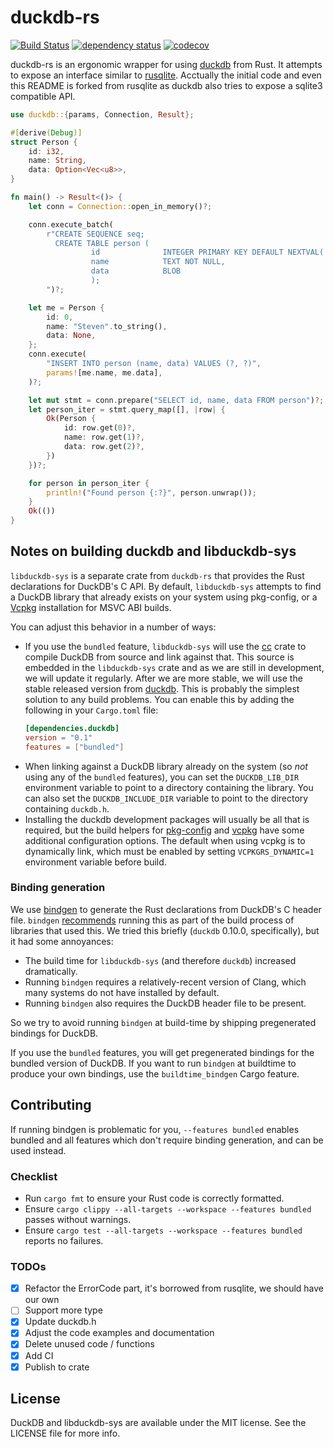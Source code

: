 # duckdb-rs

[![Build Status](https://github.com/wangfenjin/duckdb-rs/workflows/CI/badge.svg)](https://github.com/wangfenjin/duckdb-rs/actions)
[![dependency status](https://deps.rs/repo/github/wangfenjin/duckdb-rs/status.svg)](https://deps.rs/repo/github/wangfenjin/duckdb-rs)
[![codecov](https://codecov.io/gh/wangfenjin/duckdb-rs/branch/main/graph/badge.svg?token=0xV88q8KU0)](https://codecov.io/gh/wangfenjin/duckdb-rs)
<!-- [![Latest Version](https://img.shields.io/crates/v/duckdb.svg)](https://crates.io/crates/duckdb)
[![Docs](https://docs.rs/rusqlite/badge.svg)](https://docs.rs/rusqlite)) -->

duckdb-rs is an ergonomic wrapper for using [duckdb](https://github.com/duckdb/duckdb) from Rust. It attempts to expose
an interface similar to [rusqlite](https://github.com/rusqlite/rusqlite). Acctually the initial code and even this README is
forked from rusqlite as duckdb also tries to expose a sqlite3 compatible API.

```rust
use duckdb::{params, Connection, Result};

#[derive(Debug)]
struct Person {
    id: i32,
    name: String,
    data: Option<Vec<u8>>,
}

fn main() -> Result<()> {
    let conn = Connection::open_in_memory()?;

    conn.execute_batch(
        r"CREATE SEQUENCE seq;
          CREATE TABLE person (
                  id              INTEGER PRIMARY KEY DEFAULT NEXTVAL('seq'),
                  name            TEXT NOT NULL,
                  data            BLOB
                  );
        ")?;

    let me = Person {
        id: 0,
        name: "Steven".to_string(),
        data: None,
    };
    conn.execute(
        "INSERT INTO person (name, data) VALUES (?, ?)",
        params![me.name, me.data],
    )?;

    let mut stmt = conn.prepare("SELECT id, name, data FROM person")?;
    let person_iter = stmt.query_map([], |row| {
        Ok(Person {
            id: row.get(0)?,
            name: row.get(1)?,
            data: row.get(2)?,
        })
    })?;

    for person in person_iter {
        println!("Found person {:?}", person.unwrap());
    }
    Ok(())
}
```

## Notes on building duckdb and libduckdb-sys

`libduckdb-sys` is a separate crate from `duckdb-rs` that provides the Rust
declarations for DuckDB's C API. By default, `libduckdb-sys` attempts to find a DuckDB library that already exists on your system using pkg-config, or a
[Vcpkg](https://github.com/Microsoft/vcpkg) installation for MSVC ABI builds.

You can adjust this behavior in a number of ways:

* If you use the `bundled` feature, `libduckdb-sys` will use the
  [cc](https://crates.io/crates/cc) crate to compile DuckDB from source and
  link against that. This source is embedded in the `libduckdb-sys` crate and
  as we are still in development, we will update it regularly. After we are more stable,
  we will use the stable released version from [duckdb](https://github.com/duckdb/duckdb/releases).
  This is probably the simplest solution to any build problems. You can enable this by adding the following in your `Cargo.toml` file:
  ```toml
  [dependencies.duckdb]
  version = "0.1"
  features = ["bundled"]
  ```
* When linking against a DuckDB library already on the system (so *not* using any of the `bundled` features), you can set the `DUCKDB_LIB_DIR` environment variable to point to a directory containing the library. You can also set the `DUCKDB_INCLUDE_DIR` variable to point to the directory containing `duckdb.h`.
* Installing the duckdb development packages will usually be all that is required, but
  the build helpers for [pkg-config](https://github.com/alexcrichton/pkg-config-rs)
  and [vcpkg](https://github.com/mcgoo/vcpkg-rs) have some additional configuration
  options. The default when using vcpkg is to dynamically link,
  which must be enabled by setting `VCPKGRS_DYNAMIC=1` environment variable before build.


### Binding generation

We use [bindgen](https://crates.io/crates/bindgen) to generate the Rust
declarations from DuckDB's C header file. `bindgen`
[recommends](https://github.com/servo/rust-bindgen#library-usage-with-buildrs)
running this as part of the build process of libraries that used this. We tried
this briefly (`duckdb` 0.10.0, specifically), but it had some annoyances:

* The build time for `libduckdb-sys` (and therefore `duckdb`) increased
  dramatically.
* Running `bindgen` requires a relatively-recent version of Clang, which many
  systems do not have installed by default.
* Running `bindgen` also requires the DuckDB header file to be present.

So we try to avoid running `bindgen` at build-time by shipping
pregenerated bindings for DuckDB.

If you use the `bundled` features, you will get pregenerated bindings for the
bundled version of DuckDB. If you want to run `bindgen` at buildtime to
produce your own bindings, use the `buildtime_bindgen` Cargo feature.

## Contributing

If running bindgen is problematic for you, `--features bundled` enables
bundled and all features which don't require binding generation, and can be used
instead.

### Checklist

- Run `cargo fmt` to ensure your Rust code is correctly formatted.
- Ensure `cargo clippy --all-targets --workspace --features bundled` passes without warnings.
- Ensure `cargo test --all-targets --workspace --features bundled` reports no failures.

### TODOs

- [x] Refactor the ErrorCode part, it's borrowed from rusqlite, we should have our own
- [ ] Support more type
- [x] Update duckdb.h
- [x] Adjust the code examples and documentation
- [x] Delete unused code / functions
- [x] Add CI
- [x] Publish to crate

## License

DuckDB and libduckdb-sys are available under the MIT license. See the LICENSE file for more info.
